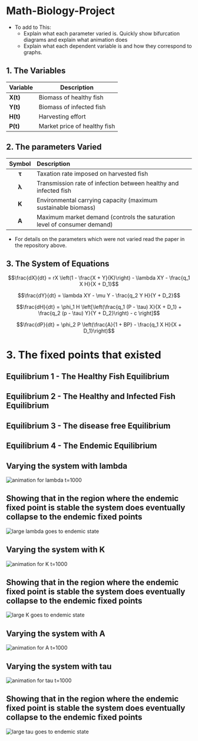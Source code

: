 # Math-Biology-Project

- To add to This:
  - Explain what each parameter varied is. Quickly show bifurcation diagrams and explain what animation does
  - Explain what each dependent variable is and how they correspond to graphs.
 
## 1. The Variables
 
| Variable | Description                  |
| -------- | ---------------------------- |
| **X(t)** | Biomass of healthy fish      |
| **Y(t)** | Biomass of infected fish     |
| **H(t)** | Harvesting effort            |
| **P(t)** | Market price of healthy fish |

## 2. The parameters Varied

| Symbol | Description                                                              |
| :----: | :----------------------------------------------------------------------- |
|  **τ** | Taxation rate imposed on harvested fish                                  |
|  **λ** | Transmission rate of infection between healthy and infected fish         |
|  **K** | Environmental carrying capacity (maximum sustainable biomass)            |
|  **A** | Maximum market demand (controls the saturation level of consumer demand) |

- For details on the parameters which were not varied read the paper in the repository above.

## 3. The System of Equations

```math
\frac{dX}{dt} = rX \left(1 - \frac{X + Y}{K}\right) - \lambda XY - \frac{q_1 X H}{X + D_1}
```

```math
\frac{dY}{dt} = \lambda XY - \mu Y - \frac{q_2 Y H}{Y + D_2}
```

```math
\frac{dH}{dt} = \phi_1 H \left[\left(\frac{q_1 (P - \tau) X}{X + D_1} + \frac{q_2 (p - \tau) Y}{Y + D_2}\right) - c \right]
```

```math
\frac{dP}{dt} = \phi_2 P \left(\frac{A}{1 + BP} - \frac{q_1 X H}{X + D_1}\right)
```


# 3. The fixed points that existed

## Equilibrium 1 - The Healthy Fish Equilibrium


## Equilibrium 2 - The Healthy and Infected Fish Equilibrium


## Equilibrium 3 - The disease free Equilibrium


## Equilibrium 4 - The Endemic Equilibrium





## Varying the system with lambda
![animation for lambda t=1000](https://github.com/seanwhite674/Math-Biology-Project/assets/110498155/fb8d5c42-e6d6-4215-810d-78b973eca000)
## Showing that in the region where the endemic fixed point is stable the system does eventually collapse to the endemic fixed points

![large lambda goes to endemic state](https://github.com/seanwhite674/Math-Biology-Project/assets/110498155/058ef232-228d-45b3-a02a-ecb8ad5887e1)

## Varying the system with K
![animation for K t=1000](https://github.com/seanwhite674/Math-Biology-Project/assets/110498155/7abf47ec-86aa-447d-8a73-2d215d6d802f)
## Showing that in the region where the endemic fixed point is stable the system does eventually collapse to the endemic fixed points

![large K goes to endemic state](https://github.com/seanwhite674/Math-Biology-Project/assets/110498155/f469c072-5138-4c9b-a59e-2787384597c2)
## Varying the system with A
![animation for A t=1000](https://github.com/seanwhite674/Math-Biology-Project/assets/110498155/7a0652aa-5078-405c-9b89-4c3a68008032)

## Varying the system with tau
![animation for tau t=1000](https://github.com/seanwhite674/Math-Biology-Project/assets/110498155/25a52869-4db6-4020-b9eb-cdc9e96c2605)

## Showing that in the region where the endemic fixed point is stable the system does eventually collapse to the endemic fixed points
![large tau goes to endemic state](https://github.com/seanwhite674/Math-Biology-Project/assets/110498155/0acca3ab-fb60-4369-a504-0871b62a950c)
